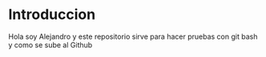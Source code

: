 # Introduccion
Hola soy Alejandro y este repositorio sirve para hacer pruebas con git bash y como se sube al Github